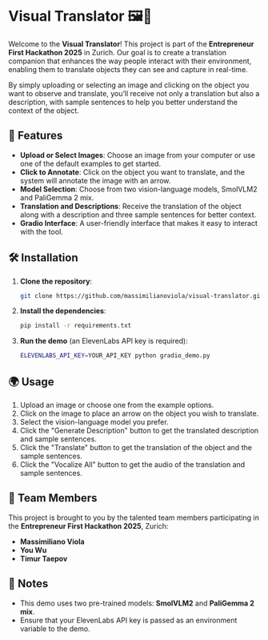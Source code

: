 # Visual Translator 🖼️📣

Welcome to the **Visual Translator**! This project is part of the **Entrepreneur First Hackathon 2025** in Zurich. Our goal is to create a translation companion that enhances the way people interact with their environment, enabling them to translate objects they can see and capture in real-time.

By simply uploading or selecting an image and clicking on the object you want to observe and translate, you’ll receive not only a translation but also a description, with sample sentences to help you better understand the context of the object.

## 🚀 Features

- **Upload or Select Images**: Choose an image from your computer or use one of the default examples to get started.
- **Click to Annotate**: Click on the object you want to translate, and the system will annotate the image with an arrow.
- **Model Selection**: Choose from two vision-language models, SmolVLM2 and PaliGemma 2 mix.
- **Translation and Descriptions**: Receive the translation of the object along with a description and three sample sentences for better context.
- **Gradio Interface**: A user-friendly interface that makes it easy to interact with the tool.

## 🛠 Installation

1. **Clone the repository**:

    ```bash
    git clone https://github.com/massimilianoviola/visual-translator.git
    ```

2. **Install the dependencies**:

    ```bash
    pip install -r requirements.txt
    ```

3. **Run the demo** (an ElevenLabs API key is required):

    ```bash
    ELEVENLABS_API_KEY=YOUR_API_KEY python gradio_demo.py
    ```

## 🌍 Usage

1. Upload an image or choose one from the example options.
2. Click on the image to place an arrow on the object you wish to translate.
3. Select the vision-language model you prefer.
4. Click the "Generate Description" button to get the translated description and sample sentences.
5. Click the "Translate" button to get the translation of the object and the sample sentences.
5. Click the "Vocalize All" button to get the audio of the translation and sample sentences.

## 🤝 Team Members

This project is brought to you by the talented team members participating in the **Entrepreneur First Hackathon 2025**, Zurich:

- **Massimiliano Viola**
- **You Wu**
- **Timur Taepov**

## 🔑 Notes

- This demo uses two pre-trained models: **SmolVLM2** and **PaliGemma 2 mix**.
- Ensure that your ElevenLabs API key is passed as an environment variable to the demo.
